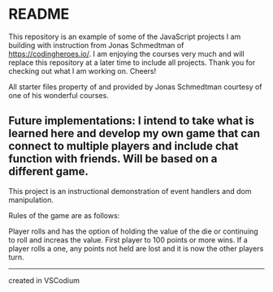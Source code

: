 # README #

This repository is an example of some of the JavaScript projects I am building with instruction from Jonas Schmedtman of https://codingheroes.io/. I am enjoying the courses very much and will replace this repository at a later time to include all projects. Thank you for checking out what I am working on. Cheers!

All starter files property of and provided by Jonas Schmedtman courtesy of one of his wonderful courses.

Future implementations:
I intend to take what is learned here and develop my own game that can connect to multiple players and include chat function with friends. Will be based on a different game.
-------

This project is an instructional demonstration of event handlers and dom manipulation. 

Rules of the game are as follows:

Player rolls and has the option of holding the value of the die or continuing to roll and increas the value. First player to 100 points or more wins. If a player rolls a one, any points not held are lost and it is now the other players turn.

-------
created in VSCodium
